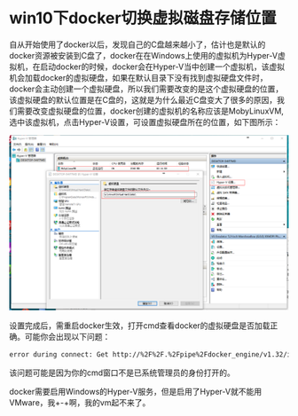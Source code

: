 # win10下docker切换虚拟磁盘存储位置

自从开始使用了docker以后，发现自己的C盘越来越小了，估计也是默认的docker资源被安装到C盘了，docker在在Windows上使用的虚拟机为Hyper-V虚拟机，在启动docker的时候，docker会在Hyper-V当中创建一个虚拟机，该虚拟机会加载docker的虚拟硬盘，如果在默认目录下没有找到虚拟硬盘文件时，docker会主动创建一个虚拟硬盘，所以我们需要改变的是这个虚拟硬盘的位置，该虚拟硬盘的默认位置是在C盘的，这就是为什么最近C盘变大了很多的原因，我们需要改变虚拟硬盘的位置，docker创建的虚拟机的名称应该是MobyLinuxVM,选中该虚拟机，点击Hyper-V设置，可设置虚拟硬盘所在的位置，如下图所示：

![](../.gitbook/assets/docker02.png)

设置完成后，需重启docker生效，打开cmd查看docker的虚拟硬盘是否加载正确。可能你会出现以下问题：

```bash
error during connect: Get http://%2F%2F.%2Fpipe%2Fdocker_engine/v1.32/images/json: open //./pipe/docker_engine: Access is denied. In the default daemon configuration on Windows, the docker client must be run elevated to connect. This error may also indicate that the docker daemon is not running.
```

该问题可能是因为你的cmd窗口不是已系统管理员的身份打开的。

docker需要启用Windows的Hyper-V服务，但是启用了Hyper-V就不能用VMware，我+-+啊，我的vm起不来了。

